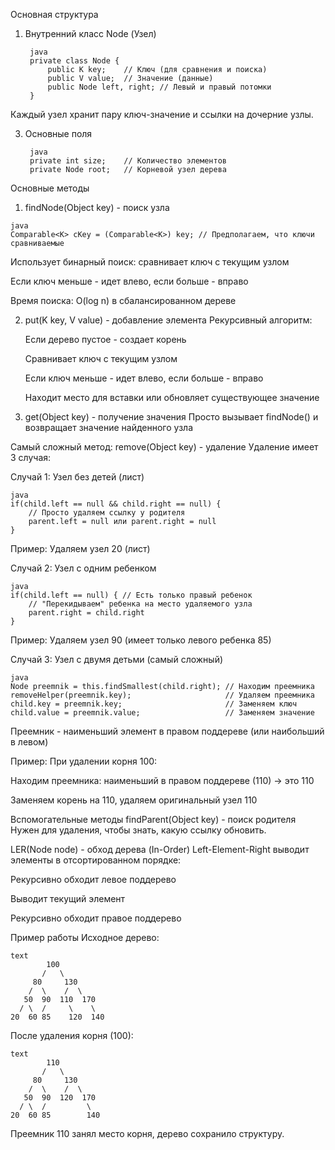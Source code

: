 Основная структура
  1. Внутренний класс Node (Узел)

          java
          private class Node {
              public K key;    // Ключ (для сравнения и поиска)
              public V value;  // Значение (данные)
              public Node left, right; // Левый и правый потомки
          }

  Каждый узел хранит пару ключ-значение и ссылки на дочерние узлы.

  3. Основные поля

          java
          private int size;    // Количество элементов
          private Node root;   // Корневой узел дерева

Основные методы
  1. findNode(Object key) - поиск узла

    java
    Comparable<K> cKey = (Comparable<K>) key; // Предполагаем, что ключи сравниваемые
    
  Использует бинарный поиск: сравнивает ключ с текущим узлом
  
  Если ключ меньше - идет влево, если больше - вправо
    
  Время поиска: O(log n) в сбалансированном дереве

2. put(K key, V value) - добавление элемента
    Рекурсивный алгоритм:
    
    Если дерево пустое - создает корень
    
    Сравнивает ключ с текущим узлом
    
    Если ключ меньше - идет влево, если больше - вправо
    
    Находит место для вставки или обновляет существующее значение

3. get(Object key) - получение значения
  Просто вызывает findNode() и возвращает значение найденного узла

  Самый сложный метод: remove(Object key) - удаление
  Удаление имеет 3 случая:

Случай 1: Узел без детей (лист)

    java
    if(child.left == null && child.right == null) {
        // Просто удаляем ссылку у родителя
        parent.left = null или parent.right = null
    }

  Пример: Удаляем узел 20 (лист)

Случай 2: Узел с одним ребенком

    java
    if(child.left == null) { // Есть только правый ребенок
        // "Перекидываем" ребенка на место удаляемого узла
        parent.right = child.right
    }

  Пример: Удаляем узел 90 (имеет только левого ребенка 85)

Случай 3: Узел с двумя детьми (самый сложный)

    java
    Node preemnik = this.findSmallest(child.right); // Находим преемника
    removeHelper(preemnik.key);                     // Удаляем преемника
    child.key = preemnik.key;                       // Заменяем ключ
    child.value = preemnik.value;                   // Заменяем значение

  Преемник - наименьший элемент в правом поддереве (или наибольший в левом)

Пример: При удалении корня 100:

  Находим преемника: наименьший в правом поддереве (110) → это 110
  
  Заменяем корень на 110, удаляем оригинальный узел 110
  
  Вспомогательные методы
  findParent(Object key) - поиск родителя
  Нужен для удаления, чтобы знать, какую ссылку обновить.
  
  LER(Node node) - обход дерева (In-Order)
Left-Element-Right выводит элементы в отсортированном порядке:

  Рекурсивно обходит левое поддерево
  
  Выводит текущий элемент
  
  Рекурсивно обходит правое поддерево
  
  Пример работы
Исходное дерево:

    text
            100
           /   \
         80     130
        /  \    /  \
       50  90  110  170
      / \  /     \    \
    20  60 85    120  140

После удаления корня (100):

    text
            110
           /   \
         80     130
        /  \    /  \
       50  90  120  170
      / \  /         \
    20  60 85        140

Преемник 110 занял место корня, дерево сохранило структуру.

